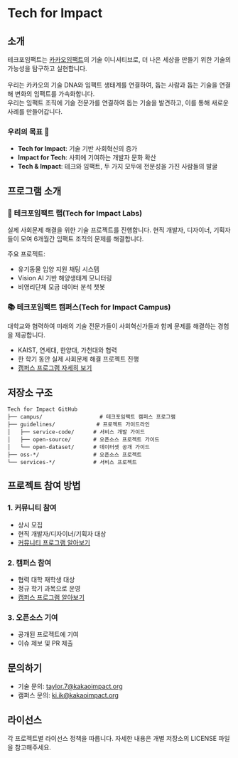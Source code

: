 # Tech for Impact

## 소개
테크포임팩트는 [카카오임팩트](https://www.kakaoimpact.org/)의 기술 이니셔티브로, 더 나은 세상을 만들기 위한 기술의 가능성을 탐구하고 실현합니다. <br> <br> 우리는 카카오의 기술 DNA와 임팩트 생태계를 연결하여, 돕는 사람과 돕는 기술을 연결해 변화의 임팩트를 가속화합니다. <br> 우리는 임팩트 조직에 기술 전문가를 연결하여 돕는 기술을 발견하고, 이를 통해 새로운 사례를 만들어갑니다.

### 우리의 목표 🎯
- **Tech for Impact**: 기술 기반 사회혁신의 증가
- **Impact for Tech**: 사회에 기여하는 개발자 문화 확산
- **Tech & Impact**: 테크와 임팩트, 두 가지 모두에 전문성을 가진 사람들의 발굴

## 프로그램 소개

### 🔬 테크포임팩트 랩(Tech for Impact Labs)
실제 사회문제 해결을 위한 기술 프로젝트를 진행합니다. 현직 개발자, 디자이너, 기획자들이 모여 6개월간 임팩트 조직의 문제를 해결합니다.

주요 프로젝트:
- 유기동물 입양 지원 채팅 시스템
- Vision AI 기반 해양생태계 모니터링
- 비영리단체 모금 데이터 분석 챗봇

### 📚 테크포임팩트 캠퍼스(Tech for Impact Campus)
대학교와 협력하여 미래의 기술 전문가들이 사회혁신가들과 함께 문제를 해결하는 경험을 제공합니다.
- KAIST, 연세대, 한양대, 가천대와 협력
- 한 학기 동안 실제 사회문제 해결 프로젝트 진행
- [캠퍼스 프로그램 자세히 보기](https://github.com/tech-for-impact/campus)

## 저장소 구조

```
Tech for Impact GitHub
├── campus/                  # 테크포임팩트 캠퍼스 프로그램
├── guidelines/             # 프로젝트 가이드라인
│   ├── service-code/      # 서비스 개발 가이드
│   ├── open-source/       # 오픈소스 프로젝트 가이드
│   └── open-dataset/      # 데이터셋 공개 가이드
├── oss-*/                 # 오픈소스 프로젝트
└── services-*/            # 서비스 프로젝트
```

## 프로젝트 참여 방법

### 1. 커뮤니티 참여
- 상시 모집
- 현직 개발자/디자이너/기획자 대상
- [커뮤니티 프로그램 알아보기](https://techforimpact.io/labs)

### 2. 캠퍼스 참여
- 협력 대학 재학생 대상
- 정규 학기 과목으로 운영
- [캠퍼스 프로그램 알아보기](https://github.com/tech-for-impact/campus)

### 3. 오픈소스 기여
- 공개된 프로젝트에 기여
- 이슈 제보 및 PR 제출

## 문의하기
- 기술 문의: taylor.7@kakaoimpact.org
- 캠퍼스 문의: ki.ik@kakaoimpact.org

## 라이선스
각 프로젝트별 라이선스 정책을 따릅니다. 자세한 내용은 개별 저장소의 LICENSE 파일을 참고해주세요.
